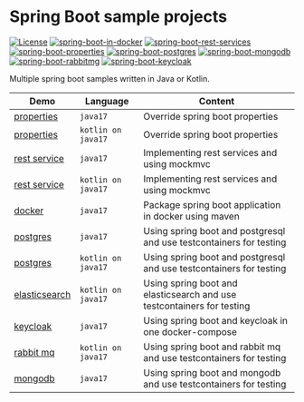 # Spring Boot sample projects

[![License](https://img.shields.io/badge/License-Apache%202.0-blue.svg)](https://opensource.org/licenses/Apache-2.0)
[![spring-boot-in-docker](https://github.com/larmic/spring-boot-demos/actions/workflows/spring-boot-in-docker.yml/badge.svg)](https://github.com/larmic/spring-boot-demos/actions/workflows/spring-boot-in-docker.yml)
[![spring-boot-rest-services](https://github.com/larmic/spring-boot-demos/actions/workflows/spring-boot-rest-services.yml/badge.svg)](https://github.com/larmic/spring-boot-demos/actions/workflows/spring-boot-rest-services.yml)
[![spring-boot-properties](https://github.com/larmic/spring-boot-demos/actions/workflows/spring-boot-properties.yml/badge.svg)](https://github.com/larmic/spring-boot-demos/actions/workflows/spring-boot-properties.yml)
[![spring-boot-postgres](https://github.com/larmic/spring-boot-demos/actions/workflows/spring-boot-postgres.yml/badge.svg)](https://github.com/larmic/spring-boot-demos/actions/workflows/spring-boot-postgres.yml)
[![spring-boot-mongodb](https://github.com/larmic/spring-boot-demos/actions/workflows/spring-boot-mongodb.yml/badge.svg)](https://github.com/larmic/spring-boot-demos/actions/workflows/spring-boot-mongodb.yml)
[![spring-boot-rabbitmg](https://github.com/larmic/spring-boot-demos/actions/workflows/spring-boot-rabbitmg.yml/badge.svg)](https://github.com/larmic/spring-boot-demos/actions/workflows/spring-boot-rabbitmg.yml)
[![spring-boot-keycloak](https://github.com/larmic/spring-boot-demos/actions/workflows/spring-boot-keycloak.yml/badge.svg)](https://github.com/larmic/spring-boot-demos/actions/workflows/spring-boot-keycloak.yml)

Multiple spring boot samples written in Java or Kotlin.

| Demo                                             | Language           | Content                                                                |
|--------------------------------------------------|--------------------|------------------------------------------------------------------------|
| [properties](spring-boot-properties-java)        | `java17`           | Override spring boot properties                                        |
| [properties](spring-boot-properties-kotlin)      | `kotlin on java17` | Override spring boot properties                                        |
| [rest service](spring-boot-rest-services-java)   | `java17`           | Implementing rest services and using mockmvc                           |
| [rest service](spring-boot-rest-services-kotlin) | `kotlin on java17` | Implementing rest services and using mockmvc                           |
| [docker](spring-boot-in-docker)                  | `java17`           | Package spring boot application in docker using maven                  |
| [postgres](spring-boot-postgres-java)            | `java17`           | Using spring boot and postgresql and use testcontainers for testing    |
| [postgres](spring-boot-postgres-kotlin)          | `kotlin on java17` | Using spring boot and postgresql and use testcontainers for testing    |
| [elasticsearch](spring-boot-elasticsearch)       | `kotlin on java17` | Using spring boot and elasticsearch and use testcontainers for testing |
| [keycloak](spring-boot-keycloak)                 | `java17`           | Using spring boot and keycloak in one docker-compose                   |
| [rabbit mq](spring-boot-rabbitmq)                | `kotlin on java17` | Using spring boot and rabbit mq and use testcontainers for testing     |
| [mongodb](spring-boot-mongodb)                   | `java17`           | Using spring boot and mongodb and use testcontainers for testing       |
